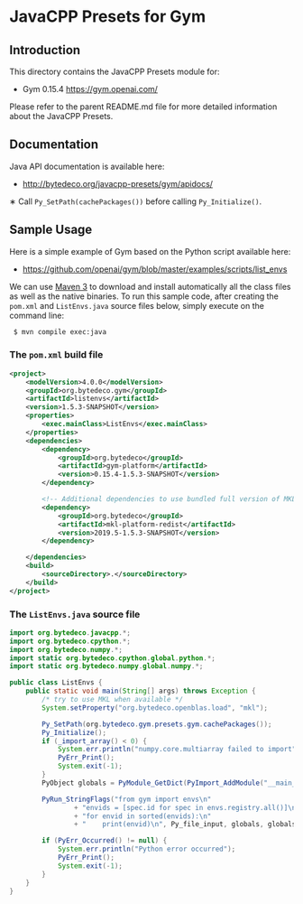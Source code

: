 JavaCPP Presets for Gym
=======================

Introduction
------------
This directory contains the JavaCPP Presets module for:

 * Gym 0.15.4  https://gym.openai.com/

Please refer to the parent README.md file for more detailed information about the JavaCPP Presets.


Documentation
-------------
Java API documentation is available here:

 * http://bytedeco.org/javacpp-presets/gym/apidocs/

&lowast; Call `Py_SetPath(cachePackages())` before calling `Py_Initialize()`.


Sample Usage
------------
Here is a simple example of Gym based on the Python script available here:

 * https://github.com/openai/gym/blob/master/examples/scripts/list_envs

We can use [Maven 3](http://maven.apache.org/) to download and install automatically all the class files as well as the native binaries. To run this sample code, after creating the `pom.xml` and `ListEnvs.java` source files below, simply execute on the command line:
```bash
 $ mvn compile exec:java
```

### The `pom.xml` build file
```xml
<project>
    <modelVersion>4.0.0</modelVersion>
    <groupId>org.bytedeco.gym</groupId>
    <artifactId>listenvs</artifactId>
    <version>1.5.3-SNAPSHOT</version>
    <properties>
        <exec.mainClass>ListEnvs</exec.mainClass>
    </properties>
    <dependencies>
        <dependency>
            <groupId>org.bytedeco</groupId>
            <artifactId>gym-platform</artifactId>
            <version>0.15.4-1.5.3-SNAPSHOT</version>
        </dependency>

        <!-- Additional dependencies to use bundled full version of MKL -->
        <dependency>
            <groupId>org.bytedeco</groupId>
            <artifactId>mkl-platform-redist</artifactId>
            <version>2019.5-1.5.3-SNAPSHOT</version>
        </dependency>

    </dependencies>
    <build>
        <sourceDirectory>.</sourceDirectory>
    </build>
</project>
```

### The `ListEnvs.java` source file
```java
import org.bytedeco.javacpp.*;
import org.bytedeco.cpython.*;
import org.bytedeco.numpy.*;
import static org.bytedeco.cpython.global.python.*;
import static org.bytedeco.numpy.global.numpy.*;

public class ListEnvs {
    public static void main(String[] args) throws Exception {
        /* try to use MKL when available */
        System.setProperty("org.bytedeco.openblas.load", "mkl");

        Py_SetPath(org.bytedeco.gym.presets.gym.cachePackages());
        Py_Initialize();
        if (_import_array() < 0) {
            System.err.println("numpy.core.multiarray failed to import");
            PyErr_Print();
            System.exit(-1);
        }
        PyObject globals = PyModule_GetDict(PyImport_AddModule("__main__"));

        PyRun_StringFlags("from gym import envs\n"
                + "envids = [spec.id for spec in envs.registry.all()]\n"
                + "for envid in sorted(envids):\n"
                + "    print(envid)\n", Py_file_input, globals, globals, null);

        if (PyErr_Occurred() != null) {
            System.err.println("Python error occurred");
            PyErr_Print();
            System.exit(-1);
        }
    }
}
```

